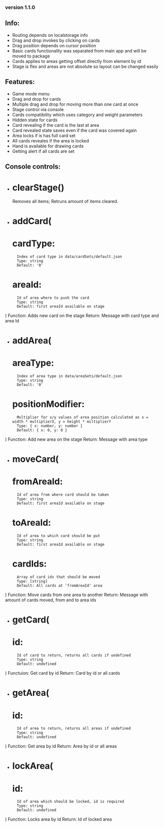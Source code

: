 ### version 1.1.0 ###

## Info:
- Routing depends on localstorage info
- Drag and drop invokes by clicking on cards
- Drag position depends on cursor position
- Basic cards functionality was separated from main app and will be moved to package
- Cards applies to areas getting offset directly from element by id
- Stage is flex and areas are not absolute so layout can be changed easily

## Features:
- Game mode menu
- Drag and drop for cards
- Multiple drag and drop for moving more than one card at once
- Stage control via console
- Cards compatibility which uses category and weight parameters
- Hidden state for cards
- Card revealing if the card is the last at area
- Card revealed state saves even if the card was covered again
- Area locks if is has full card set
- All cards reveales if the area is locked
- Hand is available for drawing cards
- Getting alert if all cards are set

## Console controls:

- # clearStage()
    Removes all items;
    Retruns amount of items cleared.

- # addCard(

    # cardType:
        Index of card type in data/cardSets/default.json
        Type: string
        Default: '0'

    # areaId:
        Id of area where to push the card
        Type: string
        Default: first areaId available on stage
)
    Function:
        Adds new card on the stage
    Return:
        Message with card type and area Id

- # addArea(
    
    # areaType:
        Index of area type in data/areaSets/default.json
        Type: string
        Default: '0'
    
    # positionModifier:
        Multiplier for x/y values of area position calculated as x = width * multiplierX, y = height * miltiplierY
        Type: { x: number, y: number }
        Default: { x: 0, y: 0 }
)
    Function:
        Add new area on the stage
    Return:
        Message with area type

- # moveCard(
    
    # fromAreaId:
        Id of area from where card should be taken
        Type: string
        Default: first areaId available on stage
    
    # toAreaId:
        Id of area to which card should be put
        Type: string
        Default: first areaId available on stage
    
    # cardIds:
        Array of card ids that should be moved
        Type: [string]
        Default: All cards at 'fromAreaId' area
)
    Function:
        Move cards from one area to another
    Return:
        Message with amount of cards moved, from and to area ids

- # getCard(

    # id:
        Id of card to return, returns all cards if undefined
        Type: string
        Default: undefined
)
    Functuion:
        Get card by id
    Return:
        Card by id or all cards

- # getArea(

    # id:
        Id of area to return, returns all areas if undefined
        Type: string
        Default: undefined
)
    Function:
        Get area by id
    Return:
        Area by id or all areas

- # lockArea(

    # id:
        Id of area which should be locked, id is required
        Type: string
        Default: undefined
)
    Function:
        Locks area by id
    Return:
        Id of locked area